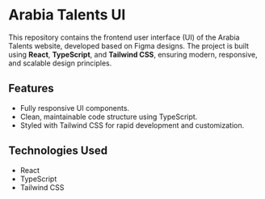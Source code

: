 # Arabia Talents UI

This repository contains the frontend user interface (UI) of the Arabia Talents website, developed based on Figma designs. The project is built using **React**, **TypeScript**, and **Tailwind CSS**, ensuring modern, responsive, and scalable design principles.

## Features

- Fully responsive UI components.
- Clean, maintainable code structure using TypeScript.
- Styled with Tailwind CSS for rapid development and customization.

## Technologies Used
 
- React
- TypeScript 
- Tailwind CSS
